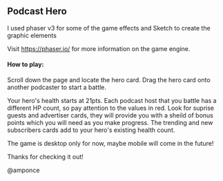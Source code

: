 ## Podcast Hero

I used phaser v3 for some of the game effects and Sketch to create the graphic elements

Visit https://phaser.io/ for more information on the game engine.

#### How to play:

Scroll down the page and locate the hero card. Drag the hero card onto another podcaster to start a battle.

Your hero's health starts at 21pts. Each podcast host that you battle has a different HP count, so pay attention to the values in red. Look for suprise guests and advertiser cards, they will provide you with a sheild of bonus points which you will need as you make progress. The trending and new subscribers cards add to your hero's existing health count.

The game is desktop only for now, maybe mobile will come in the future!

Thanks for checking it out!

@amponce
